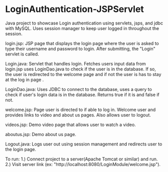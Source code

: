 # LoginAuthentication-JSPServlet

Java project to showcase Login authentication using servlets, jsps, and jdbc with MySQL. Uses session manager to keep user logged in throughout the session.

login.jsp: JSP page that displays the login page where the user is asked to type their username and password to login. After submitting, the "Login" servlet is called.

Login.java: Servlet that handles login. Fetches users input data from login.jsp uses LoginDao.java to check if the user is in the database. If so, the user is redirected to the welcome page and if not the user is has to stay at the log in page .

LoginDao.java: Uses JDBC to connect to the database, uses a query to check if user's login data is in the database. Returns true if it is and false if not.

welcome.jsp: Page user is directed to if able to log in. Welcome user and provides links to video and about us pages. Also allows user to logout.

videos.jsp: Demo video page that allows user to watch a video.

aboutus.jsp: Demo about us page.

Logout.java: Logs user out using session management and redirects user to the login page.

To run: 
1.) Connect project to a server(Apache Tomcat or similar) and run.  
2.) Visit server link (ex: "http://localhost:8080/LoginModule/welcome.jsp").
